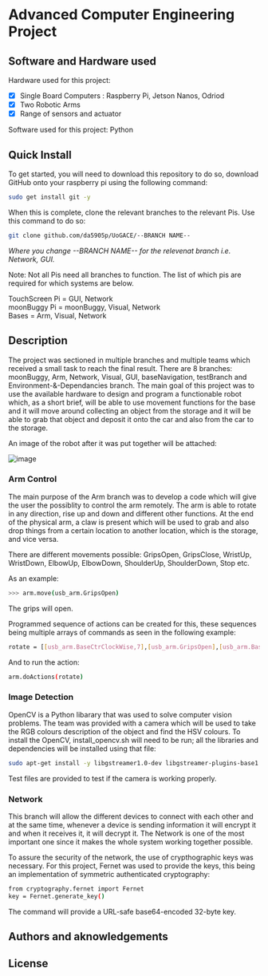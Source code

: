 # Advanced Computer Engineering Project

## Software and Hardware used
Hardware used for this project: 
 - [x] Single Board Computers : Raspberry Pi, Jetson Nanos, Odriod
 - [x] Two Robotic Arms
 - [x] Range of sensors and actuator
                                
Software used for this project: Python

## Quick Install
To get started, you will need to download this repository to do so, download GitHub onto your raspberry pi using the following command:

```bash
sudo get install git -y
```
When this is complete, clone the relevant branches to the relevant Pis. Use this command to do so:
```bash
git clone github.com/da5905p/UoGACE/--BRANCH NAME--
```
*Where you change --BRANCH NAME-- for the relevenat branch i.e. Network, GUI.*

Note: Not all Pis need all branches to function. The list of which pis are required for which systems are below.

TouchScreen Pi = GUI, Network  
moonBuggy Pi = moonBuggy, Visual, Network  
Bases = Arm, Visual, Network  

## Description
The project was sectioned in multiple branches and multiple teams which received a small task to reach the final result. There are 8 branches: moonBuggy, Arm, Network, Visual, GUI, baseNavigation, testBranch and Environment-&-Dependancies branch. The main goal of this project was to use the available hardware to design and program a functionable robot which, as a short brief, will be able to use movement functions for the base and it will move around collecting an object from the storage and it will be able to grab that object and deposit it onto the car and also from the car to the storage. 

An image of the robot after it was put together will be attached:

![image](https://user-images.githubusercontent.com/75362937/112773379-c94b1080-902d-11eb-881e-bcc51d90ea0e.png)

### Arm Control
The main purpose of the Arm branch was to develop a code which will give the user the possiblity to control the arm remotely. The arm is able to rotate in any direction, rise up and down and different other functions. At the end of the physical arm, a claw is present which will be used to grab and also drop things from a certain location to another location, which is the storage, and vice versa.

There are different movements possible: GripsOpen, GripsClose, WristUp, WristDown, ElbowUp, ElbowDown, ShoulderUp, ShoulderDown, Stop etc. 

As an example: 

```bash
>>> arm.move(usb_arm.GripsOpen)
```
The grips will open.

Programmed sequence of actions can be created for this, these sequences being multiple arrays of commands as seen in the following example:

```bash
rotate = [[usb_arm.BaseCtrClockWise,7],[usb_arm.GripsOpen],[usb_arm.BaseClockWise,6.8]]
```

And to run the action: 

```bash
arm.doActions(rotate)
```

### Image Detection
OpenCV is a Python libarary that was used to solve computer vision problems. The team was provided with a camera which will be used to take the RGB colours description of the object and find the HSV colours. To install the OpenCV, install_opencv.sh will need to be run; all the libraries and dependencies will be installed using that file:

```bash
sudo apt-get install -y libgstreamer1.0-dev libgstreamer-plugins-base1.0-dev
```

Test files are provided to test if the camera is working properly.

### Network 
This branch will allow the different devices to connect with each other and at the same time, whenever a device is sending information it will encrypt it and when it receives it, it will decrypt it. The Network is one of the most important one since it makes the whole system working together possible. 

To assure the security of the network, the use of crypthographic keys was necessary. For this project, Fernet was used to provide the keys, this being an implementation of symmetric authenticated cryptography:

```bash
from cryptography.fernet import Fernet
key = Fernet.generate_key()
```

The command will provide a URL-safe base64-encoded 32-byte key.

## Authors and aknowledgements

## License
